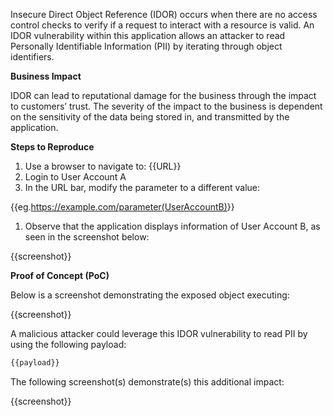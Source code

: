 Insecure Direct Object Reference (IDOR) occurs when there are no access control checks to verify if a request to interact with a resource is valid. An IDOR vulnerability within this application allows an attacker to read Personally Identifiable Information (PII)  by iterating through object identifiers.

**Business Impact**

IDOR can lead to reputational damage for the business through the impact to customers’ trust. The severity of the impact to the business is dependent on the sensitivity of the data being stored in, and transmitted by the application.

**Steps to Reproduce**

1. Use a browser to navigate to: {{URL}}
1. Login to User Account A
1. In the URL bar, modify the parameter to a different value:

{{eg.<https://example.com/parameter(UserAccountB)>}}

1. Observe that the application displays information of User Account B, as seen in the screenshot below:  

{{screenshot}}

**Proof of Concept (PoC)**

Below is a screenshot demonstrating the exposed object executing:

{{screenshot}}

A malicious attacker could leverage this IDOR vulnerability to read PII by using the following payload:  
  
``` bash
{{payload}}
```

The following screenshot(s) demonstrate(s) this additional impact:

{{screenshot}}
